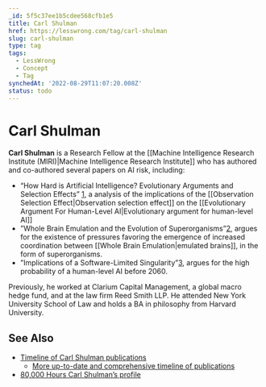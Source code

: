 ```yaml
---
_id: 5f5c37ee1b5cdee568cfb1e5
title: Carl Shulman
href: https://lesswrong.com/tag/carl-shulman
slug: carl-shulman
type: tag
tags:
  - LessWrong
  - Concept
  - Tag
synchedAt: '2022-08-29T11:07:20.008Z'
status: todo
---
```


# Carl Shulman

**Carl Shulman** is a Research Fellow at the [[Machine Intelligence Research Institute (MIRI)|Machine Intelligence Research Institute]] who has authored and co-authored several papers on AI risk, including:

- “How Hard is Artificial Intelligence? Evolutionary Arguments and Selection Effects” [1](http://www.nickbostrom.com/aievolution.pdf), a analysis of the implications of the [[Observation Selection Effect|Observation selection effect]] on the [[Evolutionary Argument For Human-Level AI|Evolutionary argument for human-level AI]]
- ”Whole Brain Emulation and the Evolution of Superorganisms”[2](http://intelligence.org/files/WBE-Superorgs.pdf), argues for the existence of pressures favoring the emergence of increased coordination between [[Whole Brain Emulation|emulated brains]], in the form of superorganisms.
- ”Implications of a Software-Limited Singularity”[3](http://intelligence.org/files/SoftwareLimited.pdf), argues for the high probability of a human-level AI before 2060.

Previously, he worked at Clarium Capital Management, a global macro hedge fund, and at the law firm Reed Smith LLP. He attended New York University School of Law and holds a BA in philosophy from Harvard University.

## See Also

- [Timeline of Carl Shulman publications](http://lesswrong.com/lw/7ob/timeline_of_carl_shulman_publications/)
    - [More up-to-date and comprehensive timeline of publications](https://timelines.issarice.com/wiki/Timeline_of_Carl_Shulman_publications)
- [80,000 Hours Carl Shulman’s profile](http://80000hours.org/members/carl-shulman)

